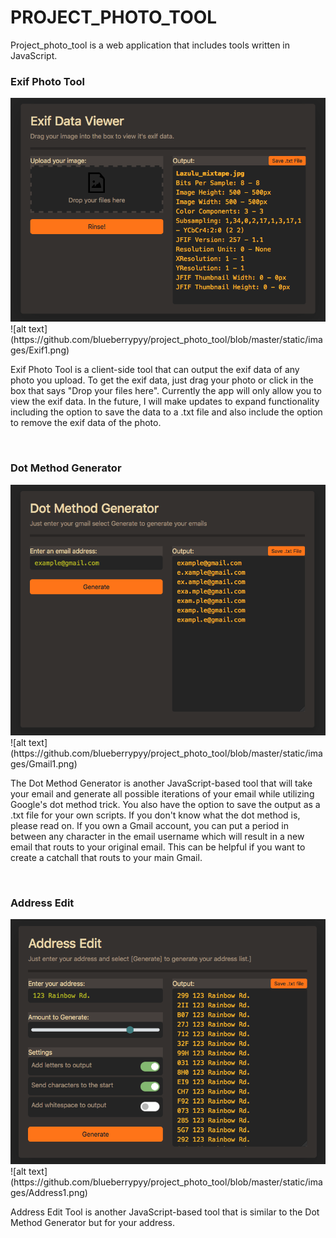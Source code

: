 <h1>PROJECT_PHOTO_TOOL</h1>

<p>Project_photo_tool is a web application that includes tools written in JavaScript.</p>

<h3>Exif Photo Tool</h3>
<img src='https://github.com/blueberrypyy/project_photo_tool/blob/master/static/images/Exif1.png'/>
![alt text](https://github.com/blueberrypyy/project_photo_tool/blob/master/static/images/Exif1.png)

<p>Exif Photo Tool is a client-side tool that can output the exif data of any photo you upload. To get the exif data, just drag your photo or click in the box that says "Drop your files here". Currently the app will only allow you to view the exif data. In the future, I will make updates to expand functionality including the option to save the data to a .txt file and also include the option to remove the exif data of the photo.</p>

</br>

<h3>Dot Method Generator</h3>
<img src='https://github.com/blueberrypyy/project_photo_tool/blob/master/static/images/Gmail1.png'/>
![alt text](https://github.com/blueberrypyy/project_photo_tool/blob/master/static/images/Gmail1.png)
<p>The Dot Method Generator is another JavaScript-based tool that will take your email and generate all possible iterations of your email while utilizing Google's dot method trick. You also have the option to save the output as a .txt file for your own scripts. If you don't know what the dot method is, please read on. If you own a Gmail account, you can put a period in between any character in the email username which will result in a new email that routs to your original email. This can be helpful if you want to create a catchall that routs to your main Gmail.</p>

</br>

<h3>Address Edit</h3>
<img src='https://github.com/blueberrypyy/project_photo_tool/blob/master/static/images/Address1.png'/>
![alt text](https://github.com/blueberrypyy/project_photo_tool/blob/master/static/images/Address1.png)
<p>Address Edit Tool is another JavaScript-based tool that is similar to the Dot Method Generator but for your address.</p>

